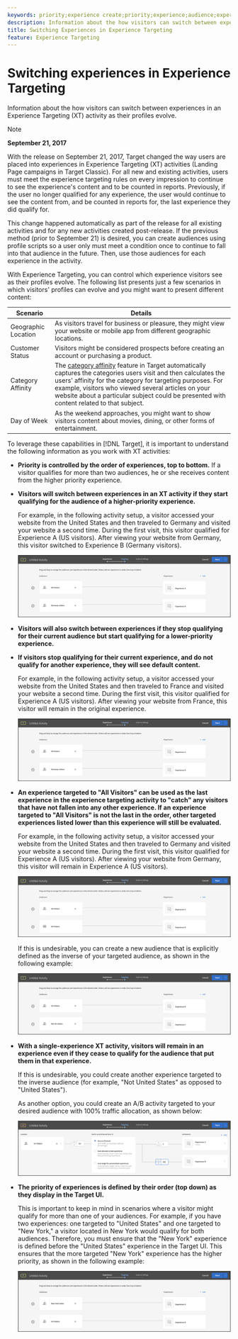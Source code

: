 ```yaml
---
keywords: priority;experience create;priority;experience;audience;experience;switching experiences;visual experience composer
description: Information about the how visitors can switch between experiences in an Experience Targeting (XT) activity as their profiles evolve.
title: Switching Experiences in Experience Targeting
feature: Experience Targeting
---
```


# Switching experiences in Experience Targeting

Information about the how visitors can switch between experiences in an Experience Targeting (XT) activity as their profiles evolve.

>[!NOTE]
>
>**September 21, 2017**
>
>With the release on September 21, 2017, Target changed the way users are placed into experiences in Experience Targeting (XT) activities (Landing Page campaigns in Target Classic). For all new and existing activities, users must meet the experience targeting rules on every impression to continue to see the experience's content and to be counted in reports. Previously, if the user no longer qualified for any experience, the user would continue to see the content from, and be counted in reports for, the last experience they did qualify for.
>
>This change happened automatically as part of the release for all existing activities and for any new activities created post-release. If the previous method (prior to September 21) is desired, you can create audiences using profile scripts so a user only must meet a condition once to continue to fall into that audience in the future. Then, use those audiences for each experience in the activity.

With Experience Targeting, you can control which experience visitors see as their profiles evolve. The following list presents just a few scenarios in which visitors' profiles can evolve and you might want to present different content:

| Scenario | Details |
|--- |--- |
|Geographic Location|As visitors travel for business or pleasure, they might view your website or mobile app from different geographic locations.|
|Customer Status|Visitors might be considered prospects before creating an account or purchasing a product.|
|Category Affinity|The [category affinity](/help/c-target/c-visitor-profile/category-affinity.md) feature in  Target automatically captures the categories users visit and then calculates the users' affinity for the category for targeting purposes. For example, visitors who viewed several articles on your website about a particular subject could be presented with content related to that subject.|
|Day of Week|As the weekend approaches, you might want to show visitors content about movies, dining, or other forms of entertainment.|

To leverage these capabilities in [!DNL Target], it is important to understand the following information as you work with XT activities:

* **Priority is controlled by the order of experiences, top to bottom.** If a visitor qualifies for more than two audiences, he or she receives content from the higher priority experience. 
* **Visitors will switch between experiences in an XT activity if they start qualifying for the audience of a higher-priority experience.**

  For example, in the following activity setup, a visitor accessed your website from the United States and then traveled to Germany and visited your website a second time. During the first visit, this visitor qualified for Experience A (US visitors). After viewing your website from Germany, this visitor switched to Experience B (Germany visitors).

  ![Priority US > Germany](/help/c-activities/t-experience-target/t-xt-create/assets/xt_priority_us_germany-new.png)

* **Visitors will also switch between experiences if they stop qualifying for their current audience but start qualifying for a lower-priority experience.** 
* **If visitors stop qualifying for their current experience, and do not qualify for another experience, they will see default content.**

  For example, in the following activity setup, a visitor accessed your website from the United States and then traveled to France and visited your website a second time. During the first visit, this visitor qualified for Experience A (US visitors). After viewing your website from France, this visitor will remain in the original experience.

  ![Priority US > Germany](/help/c-activities/t-experience-target/t-xt-create/assets/xt_priority_us_germany-new.png)

* **An experience targeted to "All Visitors" can be used as the last experience in the experience targeting activity to "catch" any visitors that have not fallen into any other experience. If an experience targeted to "All Visitors" is not the last in the order, other targeted experiences listed lower than this experience will still be evaluated.**

  For example, in the following activity setup, a visitor accessed your website from the United States and then traveled to Germany and visited your website a second time. During the first visit, this visitor qualified for Experience A (US visitors). After viewing your website from Germany, this visitor will remain in Experience A (US visitors).

  ![Priority US > All Visitors](/help/c-activities/t-experience-target/t-xt-create/assets/xt_priority_us_all_visitors-new.png)

  If this is undesirable, you can create a new audience that is explicitly defined as the inverse of your targeted audience, as shown in the following example:

  ![Priority US > Not US](/help/c-activities/t-experience-target/t-xt-create/assets/xt_priority_us_not_us-new.png)

* **With a single-experience XT activity, visitors will remain in an experience even if they cease to qualify for the audience that put them in that experience.**

  If this is undesirable, you could create another experience targeted to the inverse audience (for example, "Not United States" as opposed to "United States"). 
  
  As another option, you could create an A/B activity targeted to your desired audience with 100% traffic allocation, as shown below:

  ![Priority one experience](/help/c-activities/t-experience-target/t-xt-create/assets/xt_priority_one_experience-new.png)

* **The priority of experiences is defined by their order (top down) as they display in the Target UI.**

  This is important to keep in mind in scenarios where a visitor might qualify for more than one of your audiences. For example, if you have two experiences: one targeted to "United States" and one targeted to "New York," a visitor located in New York would qualify for both audiences. Therefore, you must ensure that the "New York" experience is defined before the "United States" experience in the Target UI. This ensures that the more targeted "New York" experience has the higher priority, as shown in the following example:

  ![Priority NY > US](/help/c-activities/t-experience-target/t-xt-create/assets/xt_priority_ny_us-new.png)

